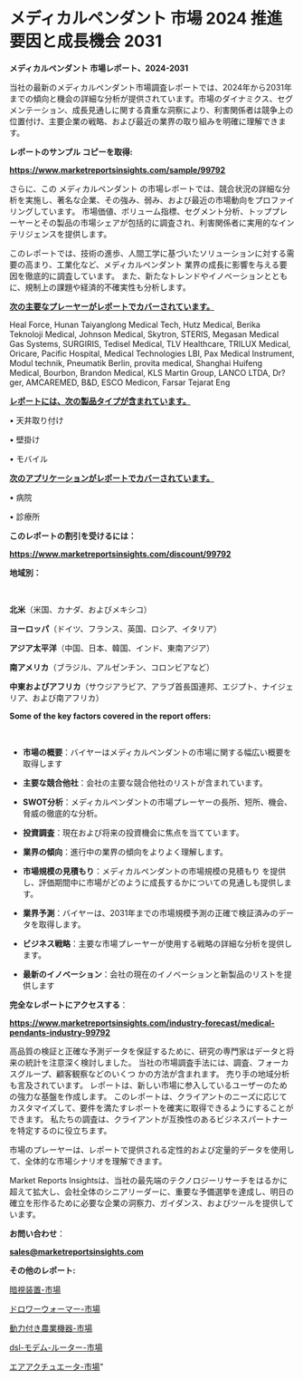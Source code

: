 # メディカルペンダント 市場 2024 推進要因と成長機会 2031

<strong>メディカルペンダント 市場レポート、2024-2031</strong>

当社の最新のメディカルペンダント市場調査レポートでは、2024年から2031年までの傾向と機会の詳細な分析が提供されています。市場のダイナミクス、セグメンテーション、成長見通しに関する貴重な洞察により、利害関係者は競争上の位置付け、主要企業の戦略、および最近の業界の取り組みを明確に理解できます。



<strong>レポートのサンプル コピーを取得:</strong> <a href=https://www.marketreportsinsights.com/sample/99792>

<strong><u>https://www.marketreportsinsights.com/sample/99792</u></strong></a>

さらに、この メディカルペンダント の市場レポートでは、競合状況の詳細な分析を実施し、著名な企業、その強み、弱み、および最近の市場動向をプロファイリングしています。 市場価値、ボリューム指標、セグメント分析、トッププレーヤーとその製品の市場シェアが包括的に調査され、利害関係者に実用的なインテリジェンスを提供します。

このレポートでは、技術の進歩、人間工学に基づいたソリューションに対する需要の高まり、工業化など、メディカルペンダント 業界の成長に影響を与える要因を徹底的に調査しています。 また、新たなトレンドやイノベーションとともに、規制上の課題や経済的不確実性も分析します。



<strong><u>次の主要なプレーヤーがレポートでカバーされています。</u></strong>

Heal Force, Hunan Taiyanglong Medical Tech, Hutz Medical, Berika Teknoloji Medical, Johnson Medical, Skytron, STERIS, Megasan Medical Gas Systems, SURGIRIS, Tedisel Medical, TLV Healthcare, TRILUX Medical, Oricare, Pacific Hospital, Medical Technologies LBI, Pax Medical Instrument, Modul technik, Pneumatik Berlin, provita medical, Shanghai Huifeng Medical, Bourbon, Brandon Medical, KLS Martin Group, LANCO LTDA, Dr?ger, AMCAREMED, B&D, ESCO Medicon, Farsar Tejarat Eng



<strong><u><b>レポートには、次の製品タイプが含まれています。</b></u></strong>

• 天井取り付け

• 壁掛け

• モバイル



<strong><u><b>次のアプリケーションがレポートでカバーされています。</b></u></strong>

• 病院

• 診療所



<strong><b>このレポートの割引を受けるには：</b></strong>

<a href=https://www.marketreportsinsights.com/discount/99792>

<strong><u>https://www.marketreportsinsights.com/discount/99792</u></strong></a>



<strong>地域別：</strong>

<strong> </strong>



<strong>北米</strong>（米国、カナダ、およびメキシコ）



<strong>ヨーロッパ</strong>（ドイツ、フランス、英国、ロシア、イタリア）



<strong>アジア太平洋</strong>（中国、日本、韓国、インド、東南アジア）



<strong>南アメリカ</strong>（ブラジル、アルゼンチン、コロンビアなど）



<strong>中東およびアフリカ</strong>（サウジアラビア、アラブ首長国連邦、エジプト、ナイジェリア、および南アフリカ）



<strong>Some of the key factors covered in the report offers:</strong>

<strong> </strong>
<ul>
  <li>

<strong>市場の概要</strong>：バイヤーはメディカルペンダントの市場に関する幅広い概要を取得します</li>
  <li>

<strong>主要な競合他社</strong>：会社の主要な競合他社のリストが含まれています。</li>
  <li>

<strong>SWOT分析</strong>：メディカルペンダントの市場プレーヤーの長所、短所、機会、脅威の徹底的な分析。</li>
  <li>

<strong>投資調査</strong>：現在および将来の投資機会に焦点を当てています。</li>
  <li>

<strong>業界の傾向</strong>：進行中の業界の傾向をよりよく理解します。</li>
  <li>

<strong>市場規模の見積もり</strong>：メディカルペンダントの市場規模の見積もり を提供し、評価期間中に市場がどのように成長するかについての見通しも提供します。</li>
  <li>

<strong>業界予測</strong>：バイヤーは、2031年までの市場規模予測の正確で検証済みのデータを取得します。</li>
  <li>

<strong>ビジネス戦略</strong>：主要な市場プレーヤーが使用する戦略の詳細な分析を提供します。</li>
  <li>

<strong>最新のイノベーション</strong>：会社の現在のイノベーションと新製品のリストを提供します</li>
</ul>


<strong>完全なレポートにアクセスする</strong>：

<a href=https://www.marketreportsinsights.com/industry-forecast/medical-pendants-industry-99792>

<strong><u>https://www.marketreportsinsights.com/industry-forecast/medical-pendants-industry-99792</u></strong></a>

高品質の検証と正確な予測データを保証するために、研究の専門家はデータと将来の統計を注意深く検討しました。 当社の市場調査手法には、調査、フォーカスグループ、顧客観察などのいくつ かの方法が含まれます。 売り手の地域分析も言及されています。 レポートは、新しい市場に参入しているユーザーのための強力な基盤を作成します。 このレポートは、クライアントのニーズに応じてカスタマイズして、要件を満たすレポートを確実に取得できるようにすることができます。 私たちの調査は、クライアントが互換性のあるビジネスパートナーを特定するのに役立ちます。

市場のプレーヤーは、レポートで提供される定性的および定量的データを使用して、全体的な市場シナリオを理解できます。

Market Reports Insightsは、当社の最先端のテクノロジーリサーチをはるかに超えて拡大し、会社全体のシニアリーダーに、重要な予備選挙を達成し、明日の確立を形作るために必要な企業の洞察力、ガイダンス、およびツールを提供しています。



<strong><b>お問い合わせ</b></strong>：

<a href=mailto:sales@marketreportsinsights.com>

<strong><u>sales@marketreportsinsights.com</u></strong></a>



<strong>その他のレポート:</strong>

<a href=https://www.linkedin.com/pulse/暗視装置-市場-2023-swot-分析と最新イノベーション-2030-cgblf/>暗視装置-市場</a>

<a href=https://www.linkedin.com/pulse/ドロワーウォーマー-市場-2023-新興市場-将来の動向と市場需要-2030-avmif/>ドロワーウォーマー-市場</a>

<a href=https://www.linkedin.com/pulse/動力付き農業機器-市場-2023-総合分析と事業成長戦略-2030-data-dive-discoveries-24-analysis-nyqmf/>動力付き農業機器-市場</a>

<a href=https://www.linkedin.com/pulse/dsl-モデム-ルーター-市場-2023-総利益と主要ベンダー-2030-pr-news-hub-ngzlf/>dsl-モデム-ルーター-市場</a>

<a href=https://www.linkedin.com/pulse/エアアクチュエータ-市場-2023-総合分析と事業成長戦略-2030-ulttc/>エアアクチュエータ-市場</a>"
